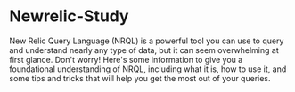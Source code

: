 # Newrelic-Study


New Relic Query Language (NRQL) is a powerful tool you can use to query and understand nearly any type of data, but it can seem overwhelming at first glance. Don't worry! Here's some information to give you a foundational understanding of NRQL, including what it is, how to use it, and some tips and tricks that will help you get the most out of your queries. 


